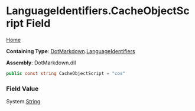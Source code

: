 <a name="_top"></a>

# LanguageIdentifiers\.CacheObjectScript Field

[Home](../../../README.md#_top)

**Containing Type**: [DotMarkdown](../../README.md#_top)\.[LanguageIdentifiers](../README.md#_top)

**Assembly**: DotMarkdown\.dll

```csharp
public const string CacheObjectScript = "cos"
```

### Field Value

System\.[String](https://docs.microsoft.com/en-us/dotnet/api/system.string)